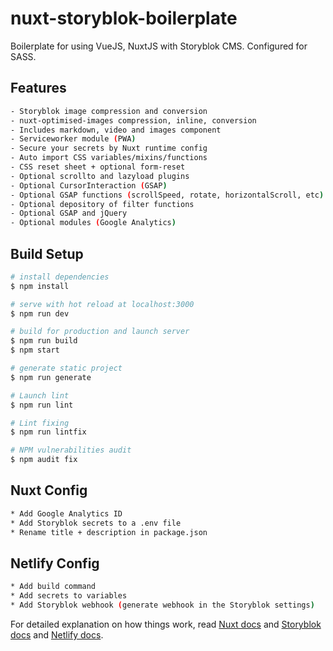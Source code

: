 # nuxt-storyblok-boilerplate

Boilerplate for using VueJS, NuxtJS with Storyblok CMS. Configured for SASS.

## Features

```bash
- Storyblok image compression and conversion
- nuxt-optimised-images compression, inline, conversion
- Includes markdown, video and images component
- Serviceworker module (PWA)
- Secure your secrets by Nuxt runtime config
- Auto import CSS variables/mixins/functions
- CSS reset sheet + optional form-reset
- Optional scrollto and lazyload plugins
- Optional CursorInteraction (GSAP)
- Optional GSAP functions (scrollSpeed, rotate, horizontalScroll, etc)
- Optional depository of filter functions
- Optional GSAP and jQuery
- Optional modules (Google Analytics)
```

## Build Setup

```bash
# install dependencies
$ npm install

# serve with hot reload at localhost:3000
$ npm run dev

# build for production and launch server
$ npm run build
$ npm start

# generate static project
$ npm run generate

# Launch lint
$ npm run lint

# Lint fixing
$ npm run lintfix

# NPM vulnerabilities audit
$ npm audit fix
```

## Nuxt Config

```bash
* Add Google Analytics ID
* Add Storyblok secrets to a .env file
* Rename title + description in package.json
```

## Netlify Config

```bash
* Add build command
* Add secrets to variables
* Add Storyblok webhook (generate webhook in the Storyblok settings)
```

For detailed explanation on how things work, read [Nuxt docs](https://nuxtjs.org) and [Storyblok docs](https://www.storyblok.com/docs) and [Netlify docs](https://docs.netlify.com/).
